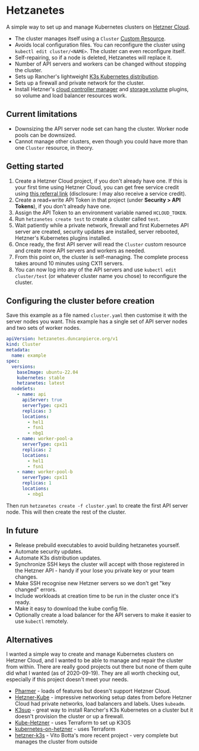 # Hetzanetes

A simple way to set up and manage Kubernetes clusters on [Hetzner Cloud](https://www.hetzner.com/cloud).

* The cluster manages itself using a `Cluster` [Custom Resource](https://kubernetes.io/docs/concepts/extend-kubernetes/api-extension/custom-resources/).
* Avoids local configuration files. You can reconfigure the cluster using `kubectl edit cluster/<NAME>`. The cluster can even reconfigure itself.
* Self-repairing, so if a node is deleted, Hetzanetes will replace it.
* Number of API servers and workers can be changed without stopping the cluster.
* Sets up Rancher's lightweight [K3s Kubernetes distribution](https://github.com/rancher/k3s/).
* Sets up a firewall and private network for the cluster.
* Install Hetzner's [cloud controller manager](https://github.com/hetznercloud/hcloud-cloud-controller-manager) and [storage volume](https://github.com/hetznercloud/csi-driver) plugins, so volume and load balancer resources work.

## Current limitations

* Downsizing the API server node set can hang the cluster. Worker node pools can be downsized.
* Cannot manage other clusters, even though you could have more than one `Cluster` resource, in theory.

## Getting started

1. Create a Hetzner Cloud project, if you don't already have one. If this is your first time using Hetzner Cloud, you can get free service credit using [this referral link](https://hetzner.cloud/?ref=0obWH96gyXNL) (disclosure: I may also receive a service credit).
2. Create a read+write API Token in that project (under **Security > API Tokens**), if you don't already have one.
3. Assign the API Token to an environment variable named `HCLOUD_TOKEN`.
4. Run `hetzanetes create test` to create a cluster called `test`.
5. Wait patiently while a private network, firewall and first Kubernetes API server are created, security updates are installed, server rebooted, Hetzner's Kubernetes plugins installed.
6. Once ready, the first API server will read the `Cluster` custom resource and create more API servers and workers as needed.
7. From this point on, the cluster is self-managing. The complete process takes around 10 minutes using CX11 servers.
8. You can now log into any of the API servers and use `kubectl edit cluster/test` (or whatever cluster name you chose) to reconfigure the cluster.

## Configuring the cluster before creation

Save this example as a file named `cluster.yaml` then customise it with the server nodes you want.
This example has a single set of API server nodes and two sets of worker nodes.

```yaml
apiVersion: hetzanetes.duncanpierce.org/v1
kind: Cluster
metadata:
  name: example
spec:
  versions:
    baseImage: ubuntu-22.04
    kubernetes: stable
    hetzanetes: latest
  nodeSets:
    - name: api
      apiServer: true
      serverType: cpx21
      replicas: 3
      locations:
        - hel1
        - fsn1
        - nbg1
    - name: worker-pool-a
      serverType: cpx11
      replicas: 2
      locations:
        - hel1
        - fsn1
    - name: worker-pool-b
      serverType: cpx11
      replicas: 1
      locations:
        - nbg1
```

Then run `hetzanetes create -f cluster.yaml` to create the first API server node. This will then create the rest of the cluster.

## In future

* Release prebuild executables to avoid building hetzanetes yourself.
* Automate security updates.
* Automate K3s distribution updates.
* Synchronize SSH keys the cluster will accept with those registered in the Hetzner API - handy if your lose you private key or your team changes.
* Make SSH recognise new Hetzner servers so we don't get "key changed" errors.
* Include workloads at creation time to be run in the cluster once it's ready.
* Make it easy to download the kube config file.
* Optionally create a load balancer for the API servers to make it easier to use `kubectl` remotely.

## Alternatives

I wanted a simple way to create and manage Kubernetes clusters on Hetzner Cloud, and I wanted to be able to manage
and repair the cluster from within. There are really good projects out there but none of them quite did what I wanted (as of 2020-09-19).
They are all worth checking out, especially if this project doesn't meet your needs.

* [Pharmer](https://github.com/pharmer/pharmer) - loads of features but doesn't support Hetzner Cloud.
* [Hetzner-Kube](https://github.com/xetys/hetzner-kube) - impressive networking setup dates from before Hetzner Cloud had private networks, load balancers and labels. Uses `kubeadm`.
* [K3sup](https://github.com/alexellis/k3sup) - great way to install Rancher's K3s Kubernetes on a cluster but it doesn't provision the cluster or up a firewall.
* [Kube-Hetzner](https://github.com/mysticaltech/kube-hetzner) - uses Terraform to set up K3OS
* [kubernetes-on-hetzner](https://github.com/LWJ/kubernetes-on-hetzner) - uses Terraform
* [hetzner-k3s](https://github.com/vitobotta/hetzner-k3s) - Vito Botta's more recent project - very complete but manages the cluster from outside
